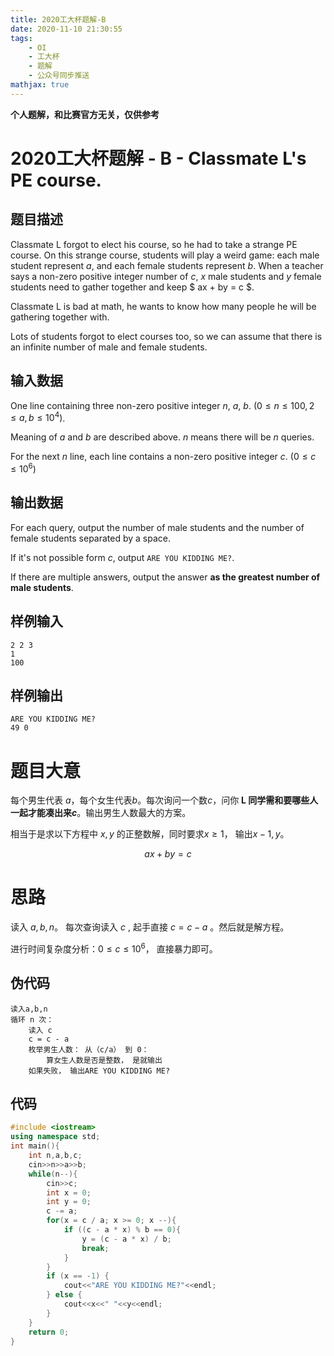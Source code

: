 ```yaml
---
title: 2020工大杯题解-B
date: 2020-11-10 21:30:55
tags:
	- OI 
	- 工大杯
	- 题解
	- 公众号同步推送
mathjax: true
---
```


**个人题解，和比赛官方无关，仅供参考**

# 2020工大杯题解 - B - Classmate L's PE course.

## 题目描述

Classmate L forgot to elect his course, so he had to take a strange PE course. On this strange course, students will play a weird game: each male student represent $a$, and each female students represent $b$. When a teacher says a non-zero positive integer number of $c$, $x$ male students and $y$ female students need to gather together and keep $ ax +
by = c $.

Classmate L is bad at math, he wants to know how many people he will be gathering together with.

Lots of students forgot to elect courses too, so we can assume that there is an infinite number of male and female students.

## 输入数据

One line containing three non-zero positive integer $n$, $a$, $b$. $\left(0 \leq n \leq 100, 2 \leq a,b \leq 10^4 \right)$.

Meaning of $a$ and $b$ are described above. $n$ means there will be $n$ queries.

For the next $n$ line, each line contains a non-zero positive integer $c$. $\left( 0 \leq c \leq 10^6 \right)$

## 输出数据

For each query, output the number of male students and the number of
female students separated by a space.

If it's not possible form $c$, output `ARE YOU KIDDING ME?`.

If there are multiple answers, output the answer **as the greatest
number of male students**.

## 样例输入

```
2 2 3
1
100
```

## 样例输出

```
ARE YOU KIDDING ME?
49 0
```

# 题目大意

每个男生代表 $a$，每个女生代表$b$。每次询问一个数$c$，问你 **L 同学需和要哪些人一起才能凑出来$c$**。输出男生人数最大的方案。

相当于是求以下方程中 $x, y$ 的正整数解，同时要求$x \ge 1$， 输出$x-1, y$。

$$ax + by = c$$

# 思路

读入 $a, b, n$。 每次查询读入 $c$ , 起手直接 $c = c - a$ 。然后就是解方程。

进行时间复杂度分析：$0 \leq c \leq 10^6$， 直接暴力即可。

## 伪代码

```
读入a,b,n
循环 n 次：
	读入 c
	c = c - a
	枚举男生人数： 从（c/a） 到 0：
		算女生人数是否是整数， 是就输出
	如果失败， 输出ARE YOU KIDDING ME?
```

## 代码

```c++
#include <iostream>
using namespace std;
int main(){
    int n,a,b,c;
    cin>>n>>a>>b;
    while(n--){
        cin>>c;
        int x = 0;
        int y = 0;
        c -= a;
        for(x = c / a; x >= 0; x --){
            if ((c - a * x) % b == 0){
                y = (c - a * x) / b;
                break;
            }
        }
        if (x == -1) {
            cout<<"ARE YOU KIDDING ME?"<<endl;
        } else {
            cout<<x<<" "<<y<<endl;
        }
    }
    return 0;
}
```



